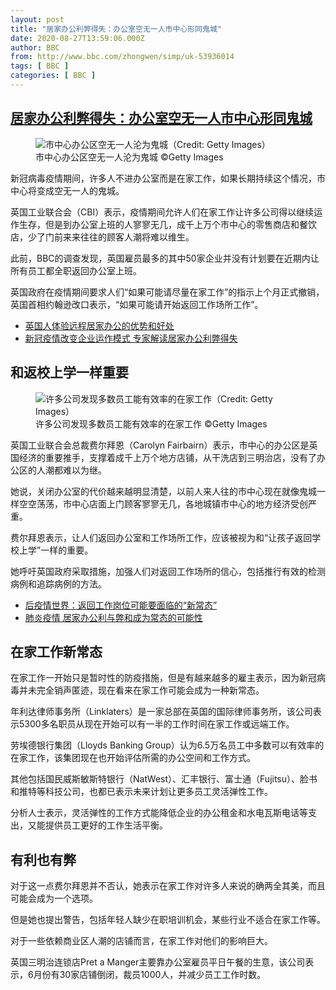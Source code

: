 ```yaml
---
layout: post
title: "居家办公利弊得失：办公室空无一人市中心形同鬼城"
date: 2020-08-27T13:59:06.000Z
author: BBC
from: http://www.bbc.com/zhongwen/simp/uk-53936014
tags: [ BBC ]
categories: [ BBC ]
---
```

<!--1598536746000-->
[居家办公利弊得失：办公室空无一人市中心形同鬼城](http://www.bbc.com/zhongwen/simp/uk-53936014)
------

<div>
<figure><img alt="市中心办公区空无一人沦为鬼城（Credit: Getty Images）" src="https://ichef.bbci.co.uk/news/600/cpsprodpb/EA96/production/_114145006_whatsubject.jpg" referrerpolicy="no-referrer"><br><figcaption>市中心办公区空无一人沦为鬼城 ©Getty Images</figcaption></figure><p class="story-body__introduction">新冠病毒疫情期间，许多人不进办公室而是在家工作，如果长期持续这个情况，市中心将变成空无一人的鬼城。</p><p>英国工业联合会（CBI）表示，疫情期间允许人们在家工作让许多公司得以继续运作生存，但是到办公室上班的人寥寥无几，成千上万个市中心的零售商店和餐饮店，少了门前来来往往的顾客人潮将难以维生。</p><p>此前，BBC的调查发现，英国雇员最多的其中50家企业并没有计划要在近期内让所有员工都全职返回办公室上班。</p><p>英国政府在疫情期间要求人们“如果可能请尽量在家工作”的指示上个月正式撤销，英国首相约翰逊改口表示，“如果可能请开始返回工作场所工作”。</p><ul class="story-body__unordered-list"><li class="story-body__list-item"><a href="https://www.bbc.com/zhongwen/simp/uk-53612966" class="story-body__link">英国人体验远程居家办公的优势和好处</a></li><li class="story-body__list-item"><a href="https://www.bbc.com/zhongwen/simp/world-52825354" class="story-body__link">新冠疫情改变企业运作模式 专家解读居家办公利弊得失</a></li></ul><h2 class="story-body__crosshead">和返校上学一样重要</h2><figure><img alt="许多公司发现多数员工能有效率的在家工作（Credit: Getty Images）" src="https://ichef.bbci.co.uk/news/600/cpsprodpb/111A6/production/_114145007_whatsubject.jpg" referrerpolicy="no-referrer"><br><figcaption>许多公司发现多数员工能有效率的在家工作 ©Getty Images</figcaption></figure><p>英国工业联合会总裁费尔拜恩（Carolyn Fairbairn）表示，市中心的办公区是英国经济的重要推手，支撑着成千上万个地方店铺，从干洗店到三明治店，没有了办公区的人潮都难以为继。</p><p>她说，关闭办公室的代价越来越明显清楚，以前人来人往的市中心现在就像鬼城一样空空荡荡，市中心店面上门顾客寥寥无几，各地城镇市中心的地方经济受创严重。</p><p>费尔拜恩表示，让人们返回办公室和工作场所工作，应该被视为和“让孩子返回学校上学”一样的重要。</p><p>她呼吁英国政府采取措施，加强人们对返回工作场所的信心，包括推行有效的检测病例和追踪病例的方法。</p><ul class="story-body__unordered-list"><li class="story-body__list-item"><a href="https://www.bbc.com/zhongwen/simp/uk-52535225" class="story-body__link">后疫情世界：返回工作岗位可能要面临的“新常态”</a></li><li class="story-body__list-item"><a href="https://www.bbc.com/zhongwen/simp/uk-52158434" class="story-body__link">肺炎疫情 居家办公利与弊和成为常态的可能性</a></li></ul><h2 class="story-body__crosshead">在家工作新常态</h2><p>在家工作一开始只是暂时性的防疫措施，但是有越来越多的雇主表示，因为新冠病毒并未完全销声匿迹，现在看来在家工作可能会成为一种新常态。</p><p>年利达律师事务所（Linklaters）是一家总部在英国的国际律师事务所，该公司表示5300多名职员从现在开始可以有一半的工作时间在家工作或远端工作。</p><p>劳埃德银行集团（Lloyds Banking Group）认为6.5万名员工中多数可以有效率的在家工作，该集团现在也开始评估所需的办公空间和工作方式。</p><p>其他包括国民威斯敏斯特银行（NatWest）、汇丰银行、富士通（Fujitsu）、脸书和推特等科技公司，也都已表示未来计划让更多员工灵活弹性工作。</p><p>分析人士表示，灵活弹性的工作方式能降低企业的办公租金和水电瓦斯电话等支出，又能提供员工更好的工作生活平衡。</p><h2 class="story-body__crosshead">有利也有弊</h2><p>对于这一点费尔拜恩并不否认，她表示在家工作对许多人来说的确两全其美，而且可能会成为一个选项。</p><p>但是她也提出警告，包括年轻人缺少在职培训机会，某些行业不适合在家工作等。</p><p>对于一些依赖商业区人潮的店铺而言，在家工作对他们的影响巨大。</p><p>英国三明治连锁店Pret a Manger主要靠办公室雇员平日午餐的生意，该公司表示，6月份有30家店铺倒闭，裁员1000人，并减少员工工作时数。</p>
</div>
